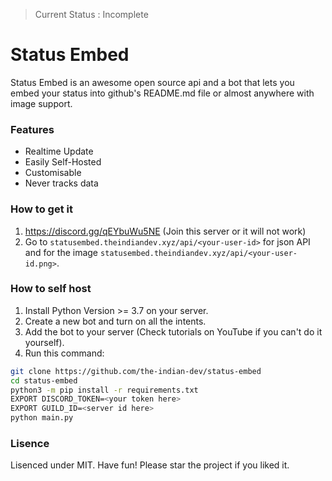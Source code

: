 > Current Status : Incomplete
# Status Embed

Status Embed is an awesome open source api and a bot that lets you embed your status into github's README.md file or almost anywhere with image support.

### Features
- Realtime Update
- Easily Self-Hosted
- Customisable
- Never tracks data

### How to get it

1. https://discord.gg/qEYbuWu5NE (Join this server or it will not work)
2. Go to ``statusembed.theindiandev.xyz/api/<your-user-id>`` for json API and for the image ``statusembed.theindiandev.xyz/api/<your-user-id.png>``.

### How to self host
1. Install Python Version >= 3.7 on your server.
2. Create a new bot and turn on all the intents.
3. Add the bot to your server (Check tutorials on YouTube if you can't do it yourself).
4. Run this command:
```bash
git clone https://github.com/the-indian-dev/status-embed
cd status-embed
python3 -m pip install -r requirements.txt
EXPORT DISCORD_TOKEN=<your token here>
EXPORT GUILD_ID=<server id here>
python main.py
```

### Lisence
Lisenced under MIT. Have fun! Please star the project if you liked it.
